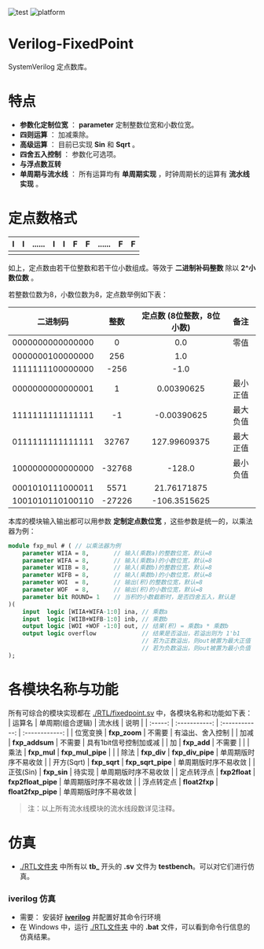 ![test](https://img.shields.io/badge/test-passing-green.svg)
![platform](https://img.shields.io/badge/platform-Quartus|Vivado|iverilog-blue.svg)

Verilog-FixedPoint
===========================
SystemVerilog 定点数库。

# 特点
* **参数化定制位宽** ： **parameter** 定制整数位宽和小数位宽。
* **四则运算** ： 加减乘除。
* **高级运算** ： 目前已实现 **Sin** 和 **Sqrt** 。
* **四舍五入控制** ： 参数化可选项。
* **与浮点数互转** 
* **单周期与流水线** ： 所有运算均有 **单周期实现** ，时钟周期长的运算有 **流水线实现** 。

# 定点数格式

| **I** | **I** | **......** | **I** | **I** | **F** | **F** | **......** | **F** | **F** |
| :---: | :---: | :---:      | :---: | :---: | :---: | :---: | :---:      | :---: | :---: |
||

如上，定点数由若干位整数和若干位小数组成。等效于 **二进制补码整数** 除以 **2^小数位数** 。

若整数位数为8，小数位数为8，定点数举例如下表：

| 二进制码         |      **整数**       |   **定点数** (8位整数，8位小数)    | 备注            |
| :-----:          | :-----------:       | :-----------:                      | :-------------: |
| 0000000000000000 | 0                   | 0.0                                | 零值            |
| 0000000100000000 | 256                 | 1.0                                |                 |
| 1111111100000000 | -256                | -1.0                               |                 |
| 0000000000000001 | 1                   | 0.00390625                         | 最小正值        |
| 1111111111111111 | -1                  | -0.00390625                        | 最大负值        |
| 0111111111111111 | 32767               | 127.99609375                       | 最大正值        |
| 1000000000000000 | -32768              | -128.0                             | 最小负值        |
| 0001010111000011 | 5571                | 21.76171875                        |                 |
| 1001010110100110 | -27226              | -106.3515625                       |                 |


本库的模块输入输出都可以用参数 **定制定点数位宽** ，这些参数是统一的，以乘法器为例：
```SystemVerilog
module fxp_mul # ( // 以乘法器为例
    parameter WIIA = 8,       // 输入(乘数a)的整数位宽，默认=8
    parameter WIFA = 8,       // 输入(乘数a)的小数位宽，默认=8
    parameter WIIB = 8,       // 输入(乘数b)的整数位宽，默认=8
    parameter WIFB = 8,       // 输入(乘数b)的小数位宽，默认=8
    parameter WOI  = 8,       // 输出(积)的整数位宽，默认=8
    parameter WOF  = 8,       // 输出(积)的小数位宽，默认=8
    parameter bit ROUND= 1    // 当积的小数截断时，是否四舍五入，默认是
)(
    input  logic [WIIA+WIFA-1:0] ina, // 乘数a
    input  logic [WIIB+WIFB-1:0] inb, // 乘数b
    output logic [WOI +WOF -1:0] out, // 结果(积) = 乘数a * 乘数b
    output logic overflow             // 结果是否溢出，若溢出则为 1'b1
                                      // 若为正数溢出，则out被置为最大正值
                                      // 若为负数溢出，则out被置为最小负值
);
```

# 各模块名称与功能
所有可综合的模块实现都在 [./RTL/fixedpoint.sv](https://github.com/WangXuan95/Verilog-FixedPoint/blob/master/RTL/fixedpoint.sv) 中，各模块名称和功能如下表：
| 运算名     |   单周期(组合逻辑)  |  流水线            |    说明                               |
| :-----:    | :-----------:       |  :------------:    |  :------------:                       |
| 位宽变换   | **fxp_zoom**        | 不需要             | 有溢出、舍入控制                      |
| 加减       | **fxp_addsum**      | 不需要             | 具有1bit信号控制加或减                |
| 加         | **fxp_add**         | 不需要             |                                       |
| 乘法       | **fxp_mul**         | **fxp_mul_pipe**   |                                       |
| 除法       | **fxp_div**         | **fxp_div_pipe**   | 单周期版时序不易收敛                  |
| 开方(Sqrt) | **fxp_sqrt**        | **fxp_sqrt_pipe**  | 单周期版时序不易收敛                  |
| 正弦(Sin)  | **fxp_sin**         | 待实现             | 单周期版时序不易收敛                  |
| 定点转浮点 | **fxp2float**       | **fxp2float_pipe** |  单周期版时序不易收敛                 |
| 浮点转定点 | **float2fxp**       | **float2fxp_pipe** |  单周期版时序不易收敛                 |


> 注：以上所有流水线模块的流水线段数详见注释。

# 仿真
* [./RTL文件夹](https://github.com/WangXuan95/Verilog-FixedPoint/blob/master/RTL/) 中所有以 **tb_** 开头的 **.sv** 文件为 **testbench**。可以对它们进行仿真。

### iverilog 仿真
* 需要： 安装好 **[iverilog](http://iverilog.icarus.com/)** 并配置好其命令行环境
* 在 Windows 中，运行 [./RTL文件夹](https://github.com/WangXuan95/Verilog-FixedPoint/blob/master/RTL/) 中的 **.bat** 文件，可以看到命令行信息的仿真结果。
